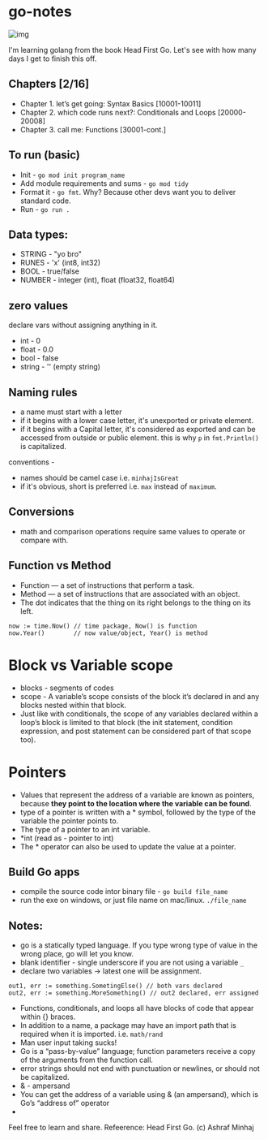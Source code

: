 # go-notes

<!-- <div align="center"> -->
![img](https://www.freecodecamp.org/news/content/images/2022/03/dancing-gopher.gif)

I'm learning golang from the book Head First Go. Let's see with how many days I get to finish this off.
 <!-- </div> -->

## Chapters [2/16]
 * Chapter 1. let’s get going: Syntax Basics [10001-10011]
 * Chapter 2. which code runs next?: Conditionals and Loops [20000-20008]
 * Chapter 3. call me: Functions [30001-cont.]


## To run (basic)
 * Init - `go mod init program_name`
 * Add module requirements and sums - `go mod tidy`
 * Format it - `go fmt`. Why? Because other devs want you to deliver standard code.
 * Run  - `go run .`

## Data types:
 * STRING - "yo bro"
 * RUNES - 'x' (int8, int32)
 * BOOL - true/false
 * NUMBER - integer (int), float (float32, float64)

## zero values
 declare vars without assigning anything in it.
 * int - 0
 * float - 0.0
 * bool - false
 * string - '' (empty string)

## Naming rules
 * a name must start with a letter
 * if it begins with a lower case letter, it's unexported or private element.
 * if it begins with a Capital letter, it's considered as exported and can be accessed from outside or public element.
   this is why `p` in `fmt.Println()` is capitalized.

conventions - 
 * names should be camel case i.e. `minhajIsGreat`
 * if it's obvious, short is preferred i.e. `max` instead of `maximum`.

## Conversions
 * math and comparison operations require same values to operate or compare with.

## Function vs Method
 * Function — a set of instructions that perform a task.
 * Method — a set of instructions that are associated with an object.
 * The dot indicates that the thing on its right belongs to the thing on its left.
  ```
  now := time.Now() // time package, Now() is function
  now.Year()        // now value/object, Year() is method
  ```

# Block vs Variable scope
 * blocks - segments of codes
 * scope - A variable’s scope consists of the block it’s declared in and any blocks nested within that block.
 * Just like with conditionals, the scope of any variables declared within a loop’s block is limited to that block (the init statement, condition expression, and post statement can be considered part of that scope too).

# Pointers
 * Values that represent the address of a variable are known as pointers, because **they point to the location where the variable can be found**.
 * type of a pointer is written with a * symbol, followed by the type of the variable the pointer points to.
 * The type of a pointer to an int variable.
 * *int (read as - pointer to int)
 * The * operator can also be used to update the value at a pointer.


## Build Go apps
 * compile the source code intor binary file - `go build file_name`
 * run the exe on windows, or just file name on mac/linux. `./file_name`

## Notes:
 * go is a statically typed language. If you type wrong type of value in the wrong place, go will let you know.
 * blank identifier - single underscore if you are not using a variable `_`
 * declare two variables -> latest one will be assignment. 
 ```
 out1, err := something.SometingElse() // both vars declared
 out2, err := something.MoreSomething() // out2 declared, err assigned
 ```
 * Functions, conditionals, and loops all have blocks of code that appear within {} braces.
 * In addition to a name, a package may have an import path that is required when it is imported. i.e. `math/rand`
 * Man user input taking sucks!
 * Go is a “pass-by-value” language; function parameters receive a copy of the arguments from the function call.
 * error strings should not end with punctuation or newlines, or should not be capitalized.
 * & - ampersand
 * You can get the address of a variable using & (an ampersand), which is Go’s “address of” operator
 * 



Feel free to learn and share.
Refeerence: Head First Go.
(c) Ashraf Minhaj